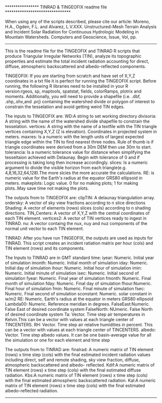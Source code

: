 **************** TINRAD & TINGEOFIX readme file *******************************

When using any of the scripts described, please cite our article:
Moreno, H.A., Ogden, F.L. and Alvarez, L.V.XXX. Unstructured-Mesh Terrain 
Analysis and Incident Solar Radiation for Continuous Hydrologic Modeling in
Mountain Watersheds. Computers and Geoscience, Issue, Vol, pp.

******************************************************************************

This is the readme file for the TINGEOFIX and TINRAD R scripts that 
produce Triangular Irregular Networks (TIN), analyze its topographic 
properties and estimate the total incident radiation accounting for 
direct, diffuse, atmospheric backscattered and albedo-reflected 
components. 

TINGEOFIX: If you are starting from scratch and have set of X,Y,Z 
coordinates in a txt file it is perfect for running the TINGEOFIX script.
Before running, the following R libraries need to be installed in your 
R version:rgeos, sp, maptools, spatstat, fields, colorRamps, plotrix and 
moments. Additionally, you will need to provide a shapefile (i.e. .dbf,
.shp,.shx,and .prj) containing the watershed divide or polygon of interest to 
constrain the tesselation and avoid getting weird TIN edges.

The inputs to TINGEOFIX are:
WD:A string to set working directory
divisoria: A string with the name of the watershed divide shapefile to 
constrain the tesselation.
vertices: A string with the name of a textfile with the TIN triangle 
vertices containing X,Y,Z (Z is elevation). Coordinates in projected system 
in meters.
maxres: Is a numeric with the length units of largest expected triangle edge
within the TIN to find nearest three nodes. Rule of thumb is if triangle
coordinates were derived from a 30m DEM then use 30m to start.
tolerancia: Is a numeric tolerance value for distance when simplifying
the tesseltaion achieved with Delaunay. Begin with tolerance of 0 and if 
processing is taking long then increase accordingly.
slices: Is a numeric argument to divide the visible horizon from each 
triangle(e.g. 4,8,16,32,64,128).The more slcies the more accurate the 
calculations.
RE: is numeric value for the Earth's radius at the equator GRS80 ellipsoid 
in meters.
makeplots: Logic value. 0 for no making plots; 1 for making plots..May save 
time not making the plots.

The outputs from to TINGEOFIX are:
clipTIN: A delaunay triangulation array.
ordersky: A vector of sky view fractions according to n slice directions
Shading: A vector of elements (rows) slices (cols) according to n shading 
directions. 
TIN_Centers: A vector of X,Y,Z with the central coordinates of each TIN 
element.
vertices2: A vector of TIN vertices ready to ingest in TINRAD.
nu: A vector containg the nux, nuy and nuz components of the normal
unit vector to each TIN element.

TINRAD: After you have run TINGEOFIX, the outputs are used as inputs for
TINRAD. This script creates an incident ratiation matrix per hour (cols) 
and TIN element (rows) and its components. 

The Inputs to TINRAD are in GMT standard time:
iyear: Numeric. Initial year of simulation 
imonth: Numeric. Initial month of simulation
iday: Numeric. Initial day of simulation
ihour: Numeric. Initial hour of simulation
imin: Numeric. Initial minute of simulation
isec: Numeric. Initial second of simulation
fyear: Numeric. Final year of simulation 
fmonth: Numeric. Final month of simulation
fday: Numeric. Final day of simulation
fhour:Numeric. Final hour of simulation
fmin: Numeric. Final minute of simulation
fsec: Numeric. Final second of simulation
sconstant: Numeric. solar constant in w/m2
RE: Numeric. Earth's radius at the equator in meters GRS80 ellipsoid
Lambda00: Numeric. Reference meridian in degrees. 
FalseEast:Numeric. False East of desired coordinate system
FalseNorth: NUmeric. False North of  desired coordinate system
Ta: Vector. Time step air temperatures in Kelvin.This can be a vector with 
values at each triangle center of TINCENTERS.
RH: Vector. Time step air relative humidities in percent. This can be a vector
with values at each triangle center of TINCENTERS.
albedo: Vector. Time step albedo values. It can be one basin-average value 
for all the simulation or one for each element and time step 

The outputs from to TINRAD are:
finalrad: A numeric matrix of TIN element (rows) x time step (cols) with the 
final estimated incident radiation values including direct, self and remote 
shading, sky view fraction, diffuse, atmospheric backscattered and albedo-
reflected.
Kdif:A numeric matrix of TIN element (rows) x time step (cols) with the 
final estimated diffuse radiation.
Kbs:A numeric matrix of TIN element (rows) x time step (cols) with the 
final estimated atmospheric backscattered radiation.
Kal:A numeric matrix of TIN element (rows) x time step (cols) with the 
final estimated albedo-reflected radiation.


******************************************************************************



